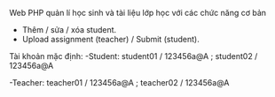 Web PHP quản lí học sinh và tài liệu lớp học với các chức năng cơ bản
- Thêm / sửa / xóa student.
- Upload assignment (teacher) / Submit (student).

Tài khoản mặc định:
 -Student: student01 / 123456a@A ; student02 / 123456a@A
 
 -Teacher: teacher01 / 123456a@A ; teacher02 / 123456a@A

